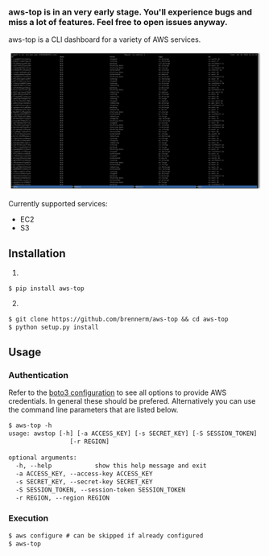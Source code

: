 ### aws-top is in an very early stage. You'll experience bugs and miss a lot of features. Feel free to open issues anyway.

aws-top is a CLI dashboard for a variety of AWS services.

![EC2 view](img/ec2.png)

Currently supported services:
- EC2
- S3

## Installation
1.
```commandline
$ pip install aws-top
```
2.
```commandline
$ git clone https://github.com/brennerm/aws-top && cd aws-top
$ python setup.py install
```

## Usage
### Authentication
Refer to the [boto3 configuration](https://boto3.readthedocs.io/en/latest/guide/configuration.html#credentials) to see all options to provide AWS credentials.
In general these should be prefered. Alternatively you can use the command line parameters that are listed below.
```commandline
$ aws-top -h
usage: awstop [-h] [-a ACCESS_KEY] [-s SECRET_KEY] [-S SESSION_TOKEN]
                 [-r REGION]

optional arguments:
  -h, --help            show this help message and exit
  -a ACCESS_KEY, --access-key ACCESS_KEY
  -s SECRET_KEY, --secret-key SECRET_KEY
  -S SESSION_TOKEN, --session-token SESSION_TOKEN
  -r REGION, --region REGION
```
### Execution
```commandline
$ aws configure # can be skipped if already configured
$ aws-top
```